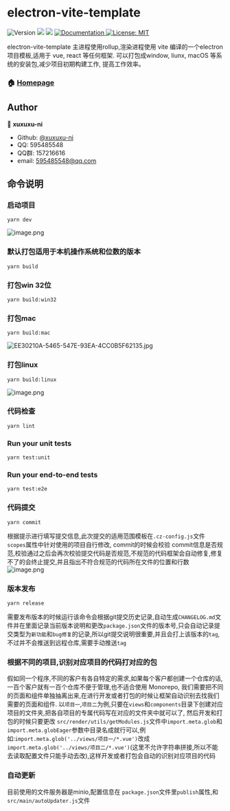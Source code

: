 #  electron-vite-template
<p>
  <img alt="Version" src="https://img.shields.io/badge/version-1.0.0-blue.svg?cacheSeconds=2592000" />
  <img src="https://img.shields.io/badge/node-%3E%3D%206.0.0-blue.svg" />
  <img src="https://img.shields.io/badge/npm-%3E%3D%203.0.0-blue.svg" />
  <a href="https://github.com/xuxuxu-ni/vue-xuAdmin/blob/master/README.md">
    <img alt="Documentation" src="https://img.shields.io/badge/documentation-yes-brightgreen.svg" target="_blank" />
  </a>
  <a href="https://github.com/xuxuxu-ni/vue-xuAdmin/blob/master/LICENSE">
    <img alt="License: MIT" src="https://img.shields.io/badge/License-MIT-yellow.svg" target="_blank" />
  </a>
</p>

electron-vite-template 主进程使用rollup,渲染进程使用 vite 编译的一个electron项目模板,适用于 vue, react 等任何框架.
可以打包成window, liunx, macOS 等系统的安装包,减少项目初期构建工作, 提高工作效率。

### 🏠 [Homepage](https://xuxuxu-ni.github.io/vue-xuAdmin/dist/)
## Author

👤 **xuxuxu-ni**

* Github: [@xuxuxu-ni](https://github.com/xuxuxu-ni)
* QQ: 595485548
* QQ群: 157216616
* email: 595485548@qq.com

## 命令说明

### 启动项目
```
yarn dev
```
![image.png](https://s2.loli.net/2022/08/05/NdaDkQwuASlrexh.png)
### 默认打包适用于本机操作系统和位数的版本
```
yarn build
```
### 打包win 32位
```
yarn build:win32
```
### 打包mac
```
yarn build:mac
```
![_EE30210A-5465-547E-93EA-4CC0B5F62135_.jpg](https://s2.loli.net/2022/08/05/k1rZAW5Xv4Hhwg3.jpg)
### 打包linux
```
yarn build:linux
```
![image.png](https://s2.loli.net/2022/08/05/sgDUjxkboZpA4c9.png)
### 代码检查
```
yarn lint
```
### Run your unit tests
```
yarn test:unit
```
### Run your end-to-end tests
```
yarn test:e2e
```
### 代码提交
```
yarn commit
```
根据提示进行填写提交信息,此次提交的适用范围模板在`.cz-config.js`文件`scopes`属性中针对使用的项目自行修改,
commit的时候会校验 commit信息是否规范,校验通过之后会再次校验提交代码是否规范,不规范的代码框架会自动修复,修复不了的会终止提交,并且指出不符合规范的代码所在文件的位置和行数
![image.png](https://s2.loli.net/2022/08/05/i8nhKjzEgQdLauJ.png)

### 版本发布
```
yarn release
```
需要发布版本的时候运行该命令会根据git提交历史记录,自动生成`CHANGELOG.md`文件并在里面记录当前版本说明和更改`package.json`文件的版本号,只会自动记录提交类型为`新功能`和`bug修复`的记录,所以git提交说明很重要,并且会打上该版本的`tag`,
不过并不会推送到远程仓库,需要手动推送`tag`

### 根据不同的项目,识别对应项目的代码打对应的包
假如同一个程序,不同的客户有各自特定的需求,如果每个客户都创建一个仓库的话,一百个客户就有一百个仓库不便于管理,也不适合使用 Monorepo, 我们需要把不同的页面和组件单独抽离出来,在进行开发或者打包的时候让框架自动识别去找我们需要的页面和组件.
以`项目一`,`项目二`为例,只要在`views`和`components`目录下创建对应项目的文件夹,把各自项目的专属代码写在对应的文件夹中就可以了,
然后开发和打包的时候只要更改 `src/render/utils/getModules.js`文件中`import.meta.glob`和`import.meta.globEager`参数中目录名成就行可以,例如:`import.meta.glob('../views/项目一/*.vue')`改成`import.meta.glob('../views/项目二/*.vue')`(这里不允许字符串拼接,所以不能去读取配置文件只能手动去改),这样开发或者打包会自动的识别对应项目的代码

### 自动更新
目前使用的文件服务器是minio,配置信息在 `package.json`文件里`publish`属性,和`src/main/autoUpdater.js`文件
